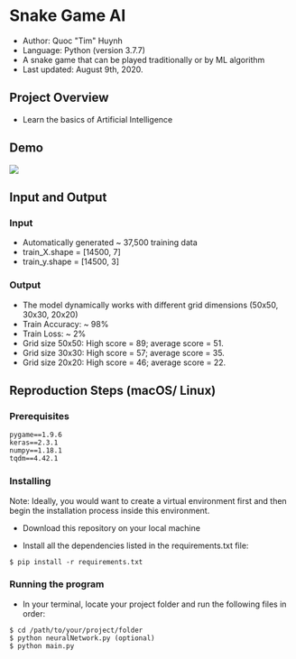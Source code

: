 # Snake Game AI
- Author: Quoc "Tim" Huynh
- Language: Python (version 3.7.7)
- A snake game that can be played traditionally or by ML algorithm
- Last updated: August 9th, 2020.

## Project Overview
- Learn the basics of Artificial Intelligence

## Demo 

![](snake_gif3.gif)

## Input and Output
### Input
- Automatically generated ~ 37,500 training data
- train_X.shape = [14500, 7]
- train_y.shape = [14500, 3]

### Output
- The model dynamically works with different grid dimensions (50x50, 30x30, 20x20)
- Train Accuracy: ~ 98%
- Train Loss: ~ 2%
- Grid size 50x50: High score = 89; average score = 51.
- Grid size 30x30: High score = 57; average score = 35.
- Grid size 20x20: High score = 46; average score = 22.

## Reproduction Steps (macOS/ Linux)
### Prerequisites

```
pygame==1.9.6
keras==2.3.1
numpy==1.18.1
tqdm==4.42.1
```
### Installing

Note: Ideally, you would want to create a virtual environment first and then begin the installation process inside this environment.

- Download this repository on your local machine 

- Install all the dependencies listed in the requirements.txt file:
```
$ pip install -r requirements.txt
```

### Running the program
- In your terminal, locate your project folder and run the following files in order:

```
$ cd /path/to/your/project/folder
$ python neuralNetwork.py (optional)
$ python main.py
```


















